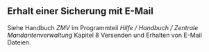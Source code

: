 ## Erhalt einer Sicherung mit E-Mail

Siehe Handbuch *ZMV* im Programmteil *Hilfe / Handbuch / Zentrale Mandantenverwaltung* Kapitel 8 Versenden und Erhalten von E-Mail Dateien.
